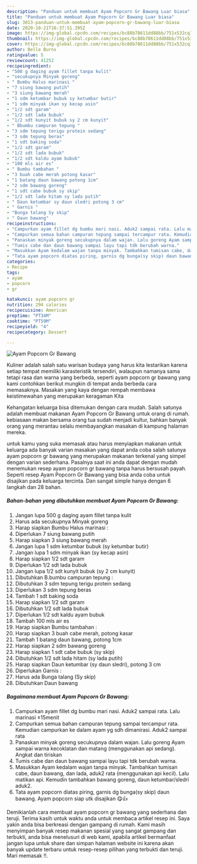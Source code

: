```yaml
---
description: "Panduan untuk membuat Ayam Popcorn Gr Bawang Luar biasa"
title: "Panduan untuk membuat Ayam Popcorn Gr Bawang Luar biasa"
slug: 3013-panduan-untuk-membuat-ayam-popcorn-gr-bawang-luar-biasa
date: 2020-10-21T16:37:51.395Z
image: https://img-global.cpcdn.com/recipes/bc88b78611dd88bb/751x532cq70/ayam-popcorn-gr-bawang-foto-resep-utama.jpg
thumbnail: https://img-global.cpcdn.com/recipes/bc88b78611dd88bb/751x532cq70/ayam-popcorn-gr-bawang-foto-resep-utama.jpg
cover: https://img-global.cpcdn.com/recipes/bc88b78611dd88bb/751x532cq70/ayam-popcorn-gr-bawang-foto-resep-utama.jpg
author: Belle Burns
ratingvalue: 5
reviewcount: 41252
recipeingredient:
- "500 g daging ayam fillet tanpa kulit"
- "secukupnya Minyak goreng"
- " Bumbu Halus marinasi "
- "7 siung bawang putih"
- "3 siung bawang merah"
- "1 sdm ketumbar bubuk sy ketumbar butir"
- "1 sdm minyak ikan sy kecap asin"
- "1/2 sdt garam"
- "1/2 sdt lada bubuk"
- "1/2 sdt kunyit bubuk sy 2 cm kunyit"
- " Bbumbu campuran tepung "
- "3 sdm tepung terigu protein sedang"
- "3 sdm tepung beras"
- "1 sdt baking soda"
- "1/2 sdt garam"
- "1/2 sdt lada bubuk"
- "1/2 sdt kaldu ayam bubuk"
- "100 mls air es"
- " Bumbu tambahan "
- "3 buah cabe merah potong kasar"
- "1 batang daun bawang potong 1cm"
- "2 sdm bawang goreng"
- "1 sdt cabe bubuk sy skip"
- "1/2 sdt lada hitam sy lada putih"
- " Daun ketumbar sy daun sledri potong 3 cm"
- " Garnis "
- "Bunga talang Sy skip"
- " Daun bawang"
recipeinstructions:
- "Campurkan ayam fillet dg bumbu mari nasi. Aduk2 sampai rata. Lalu marinasi ±15menit"
- "Campurkan semua bahan campuran tepung sampai tercampur rata. Kemudian campurkan ke dalam ayam yg sdh dimanirasi. Aduk2 sampai rata"
- "Panaskan minyak goreng secukupnya dalam wajan. Lalu goreng Ayam sampai warna kecoklatan dan matang (menggunakan api sedang). Angkat dan tiriskan"
- "Tumis cabe dan daun bawang sampai layu tapi tdk berubah warna."
- "Masukkan Ayam kedalam wajan tanpa minyak. Tambahkan tumisan cabe, daun bawang, dan lada, aduk2 rata (menggunakan api kecil). Lalu matikan api. Kemudin tambahkan bawang goreng, daun ketumbar/sledri aduk2."
- "Tata ayam popcorn diatas piring, garnis dg bunga(sy skip) daun bawang. Ayam popcorn siap utk disajikan 😋👍"
categories:
- Recipe
tags:
- ayam
- popcorn
- gr

katakunci: ayam popcorn gr 
nutrition: 294 calories
recipecuisine: American
preptime: "PT34M"
cooktime: "PT59M"
recipeyield: "4"
recipecategory: Dessert

---
```



![Ayam Popcorn Gr Bawang](https://img-global.cpcdn.com/recipes/bc88b78611dd88bb/751x532cq70/ayam-popcorn-gr-bawang-foto-resep-utama.jpg)

Kuliner adalah salah satu warisan budaya yang harus kita lestarikan karena setiap tempat memiliki karasteristik tersendiri, walaupun namanya sama tetapi rasa dan warna yang berbeda, seperti ayam popcorn gr bawang yang kami contohkan berikut mungkin di tempat anda berbeda cara memasaknya. Masakan yang kaya dengan rempah membawa keistimewahan yang merupakan keragaman Kita



Kehangatan keluarga bisa ditemukan dengan cara mudah. Salah satunya adalah membuat makanan Ayam Popcorn Gr Bawang untuk orang di rumah. kebiasaan makan bersama orang tua sudah menjadi kultur, bahkan banyak orang yang merantau selalu membayangkan masakan di kampung halaman mereka.

untuk kamu yang suka memasak atau harus menyiapkan makanan untuk keluarga ada banyak varian masakan yang dapat anda coba salah satunya ayam popcorn gr bawang yang merupakan makanan terkenal yang simpel dengan varian sederhana. Pasalnya saat ini anda dapat dengan mudah menemukan resep ayam popcorn gr bawang tanpa harus bersusah payah.
Seperti resep Ayam Popcorn Gr Bawang yang bisa anda coba untuk disajikan pada keluarga tercinta. Dan sangat simple hanya dengan 6 langkah dan 28 bahan.


<!--inarticleads1-->

##### Bahan-bahan yang dibutuhkan membuat Ayam Popcorn Gr Bawang:

1. Jangan lupa 500 g daging ayam fillet tanpa kulit
1. Harus ada secukupnya Minyak goreng
1. Harap siapkan  Bumbu Halus marinasi :
1. Diperlukan 7 siung bawang putih
1. Harap siapkan 3 siung bawang merah
1. Jangan lupa 1 sdm ketumbar bubuk (sy ketumbar butir)
1. Jangan lupa 1 sdm minyak ikan (sy kecap asin)
1. Harap siapkan 1/2 sdt garam
1. Diperlukan 1/2 sdt lada bubuk
1. Jangan lupa 1/2 sdt kunyit bubuk (sy 2 cm kunyit)
1. Dibutuhkan  B.bumbu campuran tepung :
1. Dibutuhkan 3 sdm tepung terigu protein sedang
1. Diperlukan 3 sdm tepung beras
1. Tambah 1 sdt baking soda
1. Harap siapkan 1/2 sdt garam
1. Dibutuhkan 1/2 sdt lada bubuk
1. Diperlukan 1/2 sdt kaldu ayam bubuk
1. Tambah 100 mls air es
1. Harap siapkan  Bumbu tambahan :
1. Harap siapkan 3 buah cabe merah, potong kasar
1. Tambah 1 batang daun bawang, potong 1cm
1. Harap siapkan 2 sdm bawang goreng
1. Harap siapkan 1 sdt cabe bubuk (sy skip)
1. Dibutuhkan 1/2 sdt lada hitam (sy lada putih)
1. Harap siapkan  Daun ketumbar (sy daun sledri), potong 3 cm
1. Diperlukan  Garnis :
1. Harus ada Bunga talang (Sy skip)
1. Dibutuhkan  Daun bawang




<!--inarticleads2-->

##### Bagaimana membuat  Ayam Popcorn Gr Bawang:

1. Campurkan ayam fillet dg bumbu mari nasi. Aduk2 sampai rata. Lalu marinasi ±15menit
1. Campurkan semua bahan campuran tepung sampai tercampur rata. Kemudian campurkan ke dalam ayam yg sdh dimanirasi. Aduk2 sampai rata
1. Panaskan minyak goreng secukupnya dalam wajan. Lalu goreng Ayam sampai warna kecoklatan dan matang (menggunakan api sedang). Angkat dan tiriskan
1. Tumis cabe dan daun bawang sampai layu tapi tdk berubah warna.
1. Masukkan Ayam kedalam wajan tanpa minyak. Tambahkan tumisan cabe, daun bawang, dan lada, aduk2 rata (menggunakan api kecil). Lalu matikan api. Kemudin tambahkan bawang goreng, daun ketumbar/sledri aduk2.
1. Tata ayam popcorn diatas piring, garnis dg bunga(sy skip) daun bawang. Ayam popcorn siap utk disajikan 😋👍




Demikianlah cara membuat ayam popcorn gr bawang yang sederhana dan teruji. Terima kasih untuk waktu anda untuk membaca artikel resep ini. Saya yakin anda bisa berkreasi dengan gampang di rumah. Kami masih menyimpan banyak resep makanan spesial yang sangat gampang dan terbukti, anda bisa menelusuri di web kami, apabila artikel bermanfaat jangan lupa untuk share dan simpan halaman website ini karena akan banyak update terbaru untuk resep-resep pilihan yang terbukti dan teruji. Mari memasak !!. 
